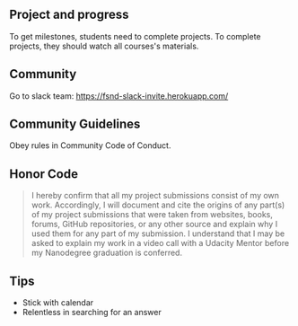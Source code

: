 ## Project and progress
To get milestones, students need to complete projects. To complete projects, they should watch all courses's materials.

## Community
Go to slack team: https://fsnd-slack-invite.herokuapp.com/


## Community Guidelines
Obey rules in Community Code of Conduct. 

## Honor Code
> I hereby confirm that all my project submissions consist of my own work. Accordingly, I will document and cite the origins of any part(s) of my project submissions that were taken from websites, books, forums, GitHub repositories, or any other source and explain why I used them for any part of my submission. I understand that I may be asked to explain my work in a video call with a Udacity Mentor before my Nanodegree graduation is conferred.

## Tips
- Stick with calendar
- Relentless in searching for an answer
